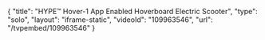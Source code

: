 {
    "title": "HYPE&trade; Hover-1 App Enabled Hoverboard Electric Scooter",
    "type": "solo",
    "layout": "iframe-static",
    "videoId": "109963546",
    "url": "\/tvpembed\/109963546"
}